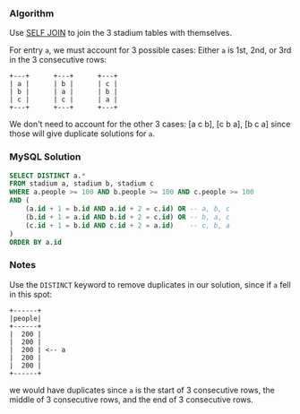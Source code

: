 ### Algorithm

Use [SELF JOIN](https://www.w3schools.com/sql/sql_join_self.asp) to join the 3 stadium tables with themselves.

For entry `a`, we must account for 3 possible cases: Either `a` is 1st, 2nd, or 3rd in the 3 consecutive rows:

```
+---+      +---+      +---+
| a |      | b |      | c |
| b |      | a |      | b |
| c |      | c |      | a |
+---+      +---+      +---+
```

We don't need to account for the other 3 cases: [a c b], [c b a], [b c a] since those will give duplicate solutions for `a`.

### MySQL Solution

```sql
SELECT DISTINCT a.*
FROM stadium a, stadium b, stadium c
WHERE a.people >= 100 AND b.people >= 100 AND c.people >= 100
AND (
    (a.id + 1 = b.id AND a.id + 2 = c.id) OR -- a, b, c
    (b.id + 1 = a.id AND b.id + 2 = c.id) OR -- b, a, c
    (c.id + 1 = b.id AND c.id + 2 = a.id)    -- c, b, a
)
ORDER BY a.id
```

### Notes

Use the `DISTINCT` keyword to remove duplicates in our solution, since if `a` fell in this spot:

```
+------+
|people|
+------+
|  200 |
|  200 |
|  200 | <-- a
|  200 |
|  200 |
+------+
```
we would have duplicates since `a` is the start of 3 consecutive rows, the middle of 3 consecutive rows, and the end of 3 consecutive rows.
